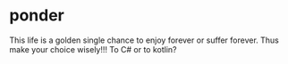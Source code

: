 # ponder
This life is a golden single chance to enjoy forever or suffer forever. Thus make your choice wisely!!!
To C# or to kotlin?
